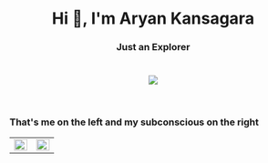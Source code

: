 <h1 align="center">Hi 👋, I'm Aryan Kansagara</h1>
<h3 align="center">Just an Explorer<br><br><br><img src="https://thumbs.gfycat.com/CompassionateVioletIndochinesetiger-size_restricted.gif"></h3>

<br>

<h3>That's me on the left and my subconscious on the right</h3>
<table border="0px"><tbody>
<tr>
<td><img align="left" style="width: 100%;" src="https://cdn.dribbble.com/users/1059583/screenshots/4171367/coding-freak.gif"></td>
<td><img align="right" style="width: 100%" src="https://th.bing.com/th/id/R.d7603ebc167109d54c30e2f94b192c8a?rik=0qT85N9lUCrfKA&riu=http%3a%2f%2fmedia2.giphy.com%2fmedia%2fCOO13FZ1ktabS%2fgiphy.gif&ehk=ng3mbEyug8PYCeqkO3RtpCio0XTbVQobfU11nHNYbf4%3d&risl=&pid=ImgRaw&r=0"></td>
</tr>
</tbody>
</table>
